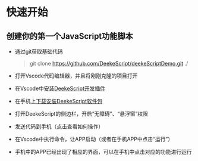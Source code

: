 # 快速开始

## 创建你的第一个JavaScript功能脚本

- 通过git获取基础代码
  > git clone https://github.com/DeekeScript/deekeScriptDemo.git ./

- 打开Vscode代码编辑器，并且将刚刚克隆的项目打开
  
- 在Vscode中[安装DeekeScript开发插件](../config/vscode.md)

- 在手机上[下载安装DeekeScript软件包](../apk.apk)
  
- 打开DeekeScript的侧边栏，开启“无障碍”、“悬浮窗”权限
  
- 发送代码到手机（点击查看如何操作）
  
- 在Vscode中执行命令，让APP启动（或者在手机APP中点击“运行”）

- 手机中的APP已经出现了相应的界面，可以在手机中点击对应的功能进行运行
